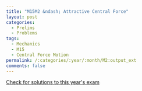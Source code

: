 ```yaml
---
title: "M15M2 &ndash; Attractive Central Force"
layout: post
categories:
  - Prelims
  - Problems
tags:
  - Mechanics
  - M15
  - Central Force Motion
permalink: /:categories/:year/:month/M2:output_ext
comments: false
---
```

<object data="2015M2M.pdf" type="application/pdf" width="100%" height="500"></object>
<div class="message"><a href='https://princetonprelim.com/prelim/35/'>Check for solutions to this year's exam</a></div>